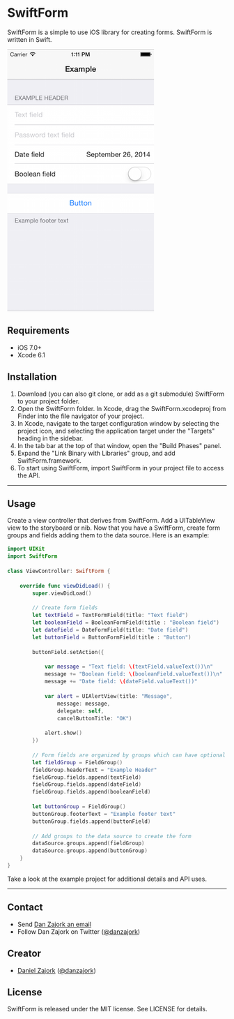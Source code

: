 SwiftForm
=========

SwiftForm is a simple to use iOS library for creating forms. SwiftForm is written in Swift.

![SwiftForm Screenshot](https://raw.githubusercontent.com/danzajork/SwiftForm/assets/assets/screenshot.png "SwiftForm example screenshot")

## Requirements

- iOS 7.0+
- Xcode 6.1

## Installation

1. Download (you can also git clone, or add as a git submodule) SwiftForm to your project folder.
2. Open the SwiftForm folder.  In Xcode, drag the SwiftForm.xcodeproj from Finder into the file navigator of your project.
3. In Xcode, navigate to the target configuration window by selecting the project icon, and selecting the application target under the "Targets" heading in the sidebar.
4. In the tab bar at the top of that window, open the "Build Phases" panel.
5. Expand the "Link Binary with Libraries" group, and add SwiftForm.framework.
6. To start using SwiftForm, import SwiftForm in your project file to access the API.

* * *

## Usage

Create a view controller that derives from SwiftForm.  Add a UITableView view to the storyboard or nib.  Now that you have a SwiftForm, create form groups and fields adding them to the data source.  Here is an example:

```swift
import UIKit
import SwiftForm

class ViewController: SwiftForm {

    override func viewDidLoad() {
        super.viewDidLoad()
      
        // Create form fields
        let textField = TextFormField(title: "Text field")
        let booleanField = BooleanFormField(title : "Boolean field")
        let dateField = DateFormField(title: "Date field")
        let buttonField = ButtonFormField(title : "Button")
        
        buttonField.setAction({
            
            var message = "Text field: \(textField.valueText())\n"
            message += "Boolean field: \(booleanField.valueText())\n"
            message += "Date field: \(dateField.valueText())"
            
            var alert = UIAlertView(title: "Message",
                message: message,
                delegate: self,
                cancelButtonTitle: "OK")
            
            alert.show()
        })
        
        // Form fields are organized by groups which can have optional header and footer text
        let fieldGroup = FieldGroup()
        fieldGroup.headerText = "Example Header"
        fieldGroup.fields.append(textField)
        fieldGroup.fields.append(dateField)
        fieldGroup.fields.append(booleanField)
        
        let buttonGroup = FieldGroup()
        buttonGroup.footerText = "Example footer text"
        buttonGroup.fields.append(buttonField)
        
        // Add groups to the data source to create the form
        dataSource.groups.append(fieldGroup)
        dataSource.groups.append(buttonGroup)
    }
}
```

Take a look at the example project for additional details and API uses.

* * *

## Contact

- Send [Dan Zajork an email](http://dan.zajork.com/contact/)
- Follow Dan Zajork on Twitter ([@danzajork](https://twitter.com/danzajork))

## Creator

- [Daniel Zajork](http://github.com/danzajork) ([@danzajork](https://twitter.com/danzajork))

## License

SwiftForm is released under the MIT license. See LICENSE for details.
